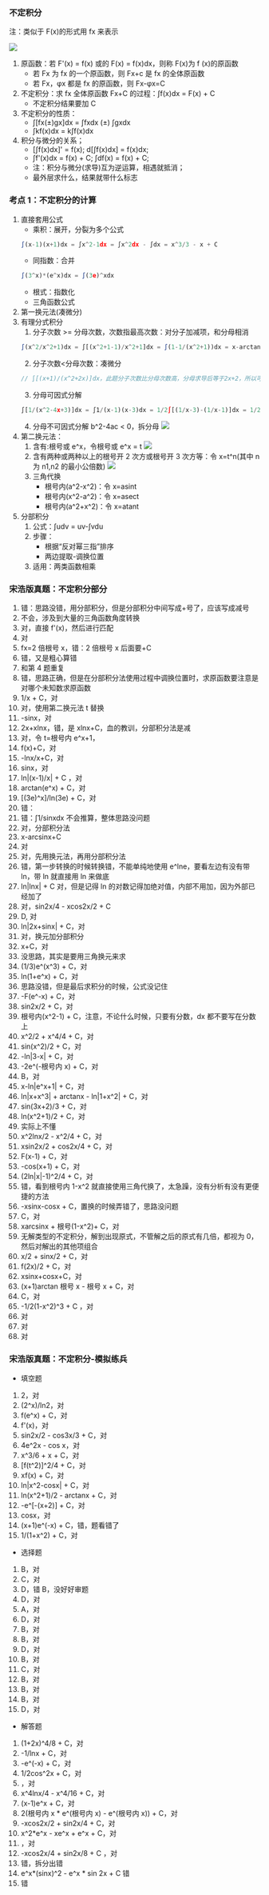 ### 不定积分

注：类似于 F(x)的形式用 fx 来表示

![](https://blog-1300014307.cos.ap-guangzhou.myqcloud.com/jifengonshi.png)

1. 原函数：若 F'(x) = f(x) 或的 F(x) = f(x)dx，则称 F(x)为 f (x)的原函数
   - 若 Fx 为 fx 的一个原函数，则 Fx+c 是 fx 的全体原函数
   - 若 Fx，φx 都是 fx 的原函数，则 Fx-φx=C
2. 不定积分：求 fx 全体原函数 Fx+C 的过程：∫f(x)dx = F(x) + C
   - 不定积分结果要加 C
3. 不定积分的性质：
   - ∫[fx(±)gx]dx = ∫fxdx (±) ∫gxdx
   - ∫kf(x)dx = k∫f(x)dx
4. 积分与微分的关系；
   - [∫f(x)dx]' = f(x); d[∫f(x)dx] = f(x)dx;
   - ∫f'(x)dx = f(x) + C; ∫df(x) = f(x) + C;
   - 注：积分与微分(求导)互为逆运算，相遇就抵消；
   - 最外层求什么，结果就带什么标志

### 考点 1：不定积分的计算

1. 直接套用公式
   - 乘积：展开，分裂为多个公式
   ```js
   ∫(x-1)(x+1)dx = ∫x^2-1dx = ∫x^2dx - ∫dx = x^3/3 - x + C
   ```
   - 同指数：合并
   ```js
   ∫(3^x)*(e^x)dx = ∫(3e)^xdx
   ```
   - 根式：指数化
   - 三角函数公式
2. 第一换元法(凑微分)
3. 有理分式积分
   1. 分子次数 >= 分母次数，次数指最高次数：对分子加减项，和分母相消
   ```js
   ∫(x^2/x^2+1)dx = ∫[(x^2+1-1)/x^2+1]dx = ∫(1-1/(x^2+1))dx = x-arctanx+C
   ```
   2. 分子次数<分母次数：凑微分
   ```js
   // ∫[(x+1)/(x^2+2x)]dx，此题分子次数比分母次数高，分母求导后等于2x+2，所以可以分子求不定积分移到d后面，得到d(x^2/2+1)，(x^2/2+1)*2就是分母，所以*2/2，即等于1/2 ∫ 1/(x^2+2x) d(x^2+2x) = 1/2ln|x^2+2x|+C
   ```
   3. 分母可因式分解
   ```js
   ∫[1/(x^2-4x+3)]dx = ∫1/(x-1)(x-3)dx = 1/2∫[(1/x-3)-(1/x-1)]dx = 1/2(ln|x-3| - ln|x-1|) + C
   ```
   4. 分母不可因式分解 b^2-4ac < 0，拆分母
      ![](https://blog-1300014307.cos.ap-guangzhou.myqcloud.com/jifengongshi_2.png)
4. 第二换元法：
   1. 含有:根号或 e^x，令根号或 e^x = t
      ![](https://blog-1300014307.cos.ap-guangzhou.myqcloud.com/dierhuanyuan.png)
   2. 含有两种或两种以上的根号开 2 次方或根号开 3 次方等：令 x=t^n(其中 n 为 n1,n2 的最小公倍数)
      ![](https://blog-1300014307.cos.ap-guangzhou.myqcloud.com/bdjf2.png)
   3. 三角代换
      - 根号内(a^2-x^2)：令 x=asint
      - 根号内(x^2-a^2)：令 x=asect
      - 根号内(a^2+x^2)：令 x=atant
5. 分部积分
   1. 公式：∫udv = uv-∫vdu
   2. 步骤：
      - 根据“反对幂三指”排序
      - 两边提取-调换位置
   3. 适用：两类函数相乘

### 宋浩版真题：不定积分部分

1. 错：思路没错，用分部积分，但是分部积分中间写成+号了，应该写成减号
2. 不会，涉及到大量的三角函数角度转换
3. 对，直接 f'(x)，然后进行匹配
4. 对
5. fx=2 倍根号 x，错：2 倍根号 x 后面要+C
6. 错，又是粗心算错
7. 和第 4 题重复
8. 错，思路正确，但是在分部积分法使用过程中调换位置时，求原函数要注意是对哪个未知数求原函数
9. 1/x + C，对
10. 对，使用第二换元法 t 替换
11. -sinx，对
12. 2x+xlnx，错，是 xlnx+C，血的教训，分部积分法是减
13. 对，令 t=根号内 e^x+1，
14. f(x)+C，对
15. -lnx/x+C，对
16. sinx，对
17. ln|(x-1)/x| + C ，对
18. arctan(e^x) + C，对
19. [(3e)^x]/ln(3e) + C，对
20. 错：
21. 错：∫1/sinxdx 不会推算，整体思路没问题
22. 对，分部积分法
23. x-arcsinx+C
24. 对
25. 对，先用换元法，再用分部积分法
26. 错，第一步转换的时候转换错，不能单纯地使用 e^lne，要看左边有没有带 ln，带 ln 就直接用 ln 来做底
27. ln|lnx| + C 对，但是记得 ln 的对数记得加绝对值，内部不用加，因为外部已经加了
28. 对，sin2x/4 - xcos2x/2 + C
29. D, 对
30. ln|2x+sinx| + C，对
31. 对，换元加分部积分
32. x+C，对
33. 没思路，其实是要用三角换元来求
34. (1/3)e^(x^3) + C，对
35. ln(1+e^x) + C，对
36. 思路没错，但是最后求积分的时候，公式没记住
37. -F(e^-x) + C，对
38. sin2x/2 + C，对
39. 根号内(x^2-1) + C，注意，不论什么时候，只要有分数，dx 都不要写在分数上
40. x^2/2 + x^4/4 + C，对
41. sin(x^2)/2 + C，对
42. -ln|3-x| + C，对
43. -2e^(-根号内 x) + C，对
44. B，对
45. x-ln|e^x+1| + C，对
46. ln|x+x^3| + arctanx - ln|1+x^2| + C，对
47. sin(3x+2)/3 + C，对
48. ln(x^2+1)/2 + C，对
49. 实际上不懂
50. x^2lnx/2 - x^2/4 + C，对
51. xsin2x/2 + cos2x/4 + C，对
52. F(x-1) + C，对
53. -cos(x+1) + C，对
54. (2ln|x|-1)^2/4 + C，对
55. 错，看到根号内 1-x^2 就直接使用三角代换了，太急躁，没有分析有没有更便捷的方法
56. -xsinx-cosx + C，置换的时候弄错了，思路没问题
57. C，对
58. xarcsinx + 根号(1-x^2)+ C，对
59. 无解类型的不定积分，解到出现原式，不管解之后的原式有几倍，都视为 0，然后对解出的其他项组合
60. x/2 + sinx/2 + C，对
61. f(2x)/2 + C，对
62. xsinx+cosx+C，对
63. (x+1)arctan 根号 x - 根号 x + C，对
64. C，对
65. -1/2(1-x^2)^3 + C ，对
66. 对
67. 对
68. 对

### 宋浩版真题：不定积分-模拟练兵

- 填空题

1. 2，对
2. (2^x)/ln2，对
3. f(e^x) + C，对
4. f'(x)，对
5. sin2x/2 - cos3x/3 + C，对
6. 4e^2x - cos x，对
7. x^3/6 + x + C，对
8. [f(t^2)]^2/4 + C，对
9. xf(x) + C，对
10. ln|x^2-cosx| + C，对
11. ln(x^2+1)/2 - arctanx + C，对
12. -e^[-(x+2)] + C，对
13. cosx，对
14. (x+1)e^(-x) + C，错，题看错了
15. 1/(1+x^2) + C，对

- 选择题

1. B，对
2. C，对
3. D，错 B，没好好审题
4. D，对
5. A，对
6. D，对
7. B，对
8. B，对
9. D，对
10. B，对
11. C，对
12. B，对
13. B，对
14. B，对
15. D，对

- 解答题

1. (1+2x)^4/8 + C，对
2. -1/lnx + C，对
3. -e^(-x) + C，对
4. 1/2cos^2x + C，对
5. ，对
6. x^4lnx/4 - x^4/16 + C，对
7. (x-1)e^x + C，对
8. 2(根号内 x \* e^(根号内 x) - e^(根号内 x)) + C，对
9. -xcos2x/2 + sin2x/4 + C，对
10. x^2\*e^x - xe^x + e^x + C，对
11. ，对
12. -xcos2x/4 + sin2x/8 + C ，对
13. 错，拆分出错
14. e^x*(sinx)^2 - e^x * sin 2x + C 错
15. 错
